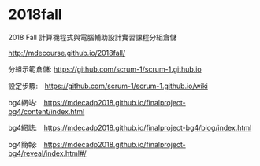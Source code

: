 # 2018fall
2018 Fall 計算機程式與電腦輔助設計實習課程分組倉儲

http://mdecourse.github.io/2018fall/

分組示範倉儲: https://github.com/scrum-1/scrum-1.github.io

設定步驟:　https://github.com/scrum-1/scrum-1.github.io/wiki

bg4網站:　https://mdecadp2018.github.io/finalproject-bg4/content/index.html

bg4網誌:　https://mdecadp2018.github.io/finalproject-bg4/blog/index.html

bg4簡報:　https://mdecadp2018.github.io/finalproject-bg4/reveal/index.html#/
